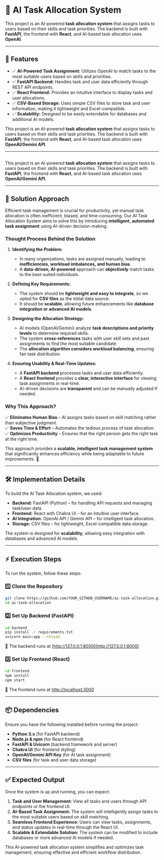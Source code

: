 # 🚀 AI Task Allocation System

This project is an AI-powered **task allocation system** that assigns tasks to users based on their skills and task priorities. The backend is built with **FastAPI**, the frontend with **React**, and AI-based task allocation uses **OpenAI**.

---

## 📌 Features

- ✅ **AI-Powered Task Assignment:** Utilizes OpenAI to match tasks to the most suitable users based on skills and priorities.
- ✅ **FastAPI Backend:** Handles task and user data efficiently through REST API endpoints.
- ✅ **React Frontend:** Provides an intuitive interface to display tasks and user allocations.
- ✅ **CSV-Based Storage:** Uses simple CSV files to store task and user information, making it lightweight and Excel-compatible.
- ✅ **Scalability:** Designed to be easily extendable for databases and additional AI models.
  

This project is an AI-powered **task allocation system** that assigns tasks to users based on their skills and task priorities. The backend is built with **FastAPI**, the frontend with **React**, and AI-based task allocation uses **OpenAI/Gemini API**.

---

##

This project is an AI-powered **task allocation system** that assigns tasks to users based on their skills and task priorities. The backend is built with **FastAPI**, the frontend with **React**, and AI-based task allocation uses **OpenAI/Gemini API**.

---

## 📌 Solution Approach  

Efficient task management is crucial for productivity, yet manual task allocation is often inefficient, biased, and time-consuming. Our AI Task Allocation System aims to solve this by introducing **intelligent, automated task assignment** using AI-driven decision-making.  

### **Thought Process Behind the Solution**  
1. **Identifying the Problem:**  
   - In many organizations, tasks are assigned manually, leading to **inefficiencies, workload imbalances, and human bias**.  
   - A **data-driven, AI-powered** approach can **objectively** match tasks to the best-suited individuals.  

2. **Defining Key Requirements:**  
   - The system should be **lightweight and easy to integrate**, so we opted for **CSV files** as the initial data source.  
   - It should be **scalable**, allowing future enhancements like **database integration or advanced AI models**.  

3. **Designing the Allocation Strategy:**  
   - AI models (OpenAI/Gemini) analyze **task descriptions and priority levels** to determine required skills.  
   - The system **cross-references** tasks with user skill sets and past assignments to find the most suitable candidate.  
   - The **allocation algorithm considers workload balancing**, ensuring fair task distribution.  

4. **Ensuring Usability & Real-Time Updates:**  
   - A **FastAPI backend** processes tasks and user data efficiently.  
   - A **React frontend** provides a **clear, interactive interface** for viewing task assignments in real-time.  
   - AI-driven decisions are **transparent** and can be manually adjusted if needed.  

### **Why This Approach?**  
✅ **Eliminates Human Bias** – AI assigns tasks based on skill matching rather than subjective judgment.  
✅ **Saves Time & Effort** – Automates the tedious process of task allocation.  
✅ **Optimizes Productivity** – Ensures that the right person gets the right task at the right time.  

This approach provides a **scalable, intelligent task management system** that significantly enhances efficiency while being adaptable to future improvements. 🚀  

---

## 🛠️ Implementation Details

To build the AI Task Allocation system, we used:

- **Backend:** FastAPI (Python) – for handling API requests and managing task/user data.
- **Frontend:** React with Chakra UI – for an intuitive user interface.
- **AI Integration:** OpenAI API / Gemini API – for intelligent task allocation.
- **Storage:** CSV files – for lightweight, Excel-compatible data storage.

The system is designed for **scalability**, allowing easy integration with databases and advanced AI models.

---

## ⚡ Execution Steps

To run the system, follow these steps:

### 1️⃣ Clone the Repository
```sh
git clone https://github.com/YOUR_GITHUB_USERNAME/ai-task-allocation.git
cd ai-task-allocation
```

### 2️⃣ Set Up Backend (FastAPI)
```sh
cd backend
pip install -r requirements.txt
uvicorn main:app --reload
```
📍 The backend runs at [http://127.0.0.1:8000](http://127.0.0.1:8000)

### 3️⃣ Set Up Frontend (React)
```sh
cd frontend
npm install
npm start
```
📍 The frontend runs at [http://localhost:3000](http://localhost:3000)

---

## 📦 Dependencies

Ensure you have the following installed before running the project:

- **Python 3.x** (for FastAPI backend)
- **Node.js & npm** (for React frontend)
- **FastAPI & Uvicorn** (backend framework and server)
- **Chakra UI** (for frontend styling)
- **OpenAI/Gemini API Key** (for AI task assignment)
- **CSV files** (for task and user data storage)

---

## ✅ Expected Output

Once the system is up and running, you can expect:

1. **Task and User Management:** View all tasks and users through API endpoints or the frontend UI.
2. **AI-Based Task Assignment:** The system will intelligently assign tasks to the most suitable users based on skill matching.
3. **Seamless Frontend Experience:** Users can view tasks, assignments, and status updates in real-time through the React UI.
4. **Scalable & Extendable Solution:** The system can be modified to include databases or more advanced AI models if needed.

This AI-powered task allocation system simplifies and optimizes task management, ensuring effective and efficient workflow distribution.




